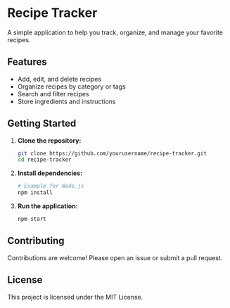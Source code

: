 # Recipe Tracker

A simple application to help you track, organize, and manage your favorite recipes.

## Features

- Add, edit, and delete recipes
- Organize recipes by category or tags
- Search and filter recipes
- Store ingredients and instructions

## Getting Started

1. **Clone the repository:**
    ```bash
    git clone https://github.com/yourusername/recipe-tracker.git
    cd recipe-tracker
    ```

2. **Install dependencies:**
    ```bash
    # Example for Node.js
    npm install
    ```

3. **Run the application:**
    ```bash
    npm start
    ```

## Contributing

Contributions are welcome! Please open an issue or submit a pull request.

## License

This project is licensed under the MIT License.